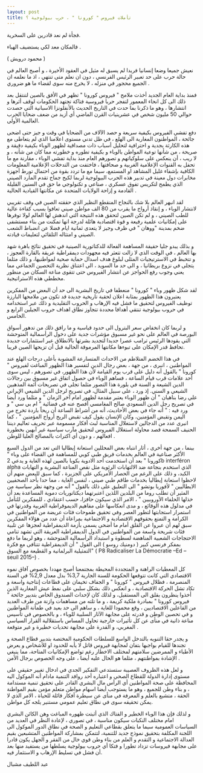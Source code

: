 ```yaml
---
layout: post
title: تأملات فيروس " كورونا " ، حرب بيولوجية ؟
---
```


فجأة لم نعد قادرين على السخرية.

فالمكان معد لكي يستضيف الهباء .

( محمود درويش )

نعيش جميعا وضعا إنسانيا فريدا لم يسبق له مثيل في العقود الأخيرة ، و أصبح العالم في حالة حرب على حد تعبير الرئيس الفرنسي ، دون ان نعلم متى تنتهي ، اذ ما نعلمه ان الجميع محجور في منزله ، لا يخرج منه سوى لقضاء ما هو ضروري .

فمنذ بداية العام الجديد أخذت ملامح " فيروس كورونا " تظهر في الأفق بالصين لتنتقل بعد ذلك الى كل انحاء المعمور لتفجر حربا فيروسية فتاكة تجتهد الحكومات لوقف أثرها و انتشارها ، وهو ما ذكرنا بما حدت في التاريخ الحديث بالأنفلونزا الاسبانية التي حصدت حوالي 50 مليون شخص في عشرينيات القرن الماضي أي أزيد من ضعف ضحايا الحرب العالمية الأولى.

دفع تفشي الفيروس بكيفية سريعة و حصد الآلاف من الضحايا في وقت و جيز حتى اضحى جائحة ، المواطنون المغاربة الى الهلع ، في ظل تدني مستوى اعلامنا الذي لم يتعاطى مع هذه الكارثة بجدية و احترافية لتحليل أسباب ذات مصداقية لظهور الوباء بكيفية دقيقة و صريحة ، من شأنها توعية المواطن بالوباء و بكيفية تطوره و خطورته مما كان من شأنه ، و لا ريب ، أن ينعكس على سلوكياتهم و تصورهم العام منذ بداية تفشي الوباء ، مقارنة مع ما تحفل به القنوات الإعلامية الغربية و صحافتها ، فاختفت من التدخلات الإعلامية المعلومات الكافية بإشفاء غليل المشاهد او المستمع، سيما مع ما تردد بقوة من احتمال تورط أجهزة مخابرات دول معينة في تدبير هذه الحرب البيولوجية لربما لكبح جماح تقدم المارد الصيني الذي يطمح لتكريس تفوق عسكري ، صناعي و تكنولوجي ما حق في السنين القليلة القادمة و إزاحة الولايات المتحدة عن مكانتها القيادية الحالية .

لقد انبهر العالم بلا شك بالنجاح المنقطع النظير الذي حققته الصين في وقف تقريبي لانتشار الوباء ، و إنقاذ أرواح ما يقرب من 80 الف مواطن صيني تعافوا بسبب كفاءة عالية للطب الصيني ، و لم تكن الصين لتحقق هذه النتيجة التي اندهش لها العالم لولا توفرها على إمكانيات علمية رفيعة و قوة اقتصادية هائلة لدرجة انها تمكنت من بناء مستشفى ضخم بمدينة "ووهان " في ظرف وجيز لا يتعدى ثمانية ايام فضلا عن انضباط الشعب الصيني و امتثاله التلقائي لتعليمات قيادته.

و بذلك يبدو جليا حقيقة المساهمة الفعالة للدكتاتورية الصينية في تحقيق نتائج باهرة شهد بها العالم ، في الوقت الذي لا زالت تتعثر فيه مجهودات ديمقراطية عريقة بالقارة العجوز ، و تتخبط في الاسترتيجيات المثلى لبلوغ هدف اسدال حماية صحية لمواطنيها، و ذلك مثلما يتجلى في نزوع بريطانيا ، و الى حد ما السويد ، الى اعتناق نظرية التحصين الجماعي مما يعني وجوب رفع الحواجز عن انتشار الفيروس حتى تتقوى مناعة السكان من منظور مخططي هذه الاستراتيجية.

لقد شكل ظهور وباء " كورونا " منعطفا في تاريخ البشرية الى حد أن البعض من المفكرين يعتبرون هذا الظهور بمثابة اعلان لحقبة تاريخية جديدة قد تكون من ملامحها البارزة توظيف الفيروس لتحقيق ما فشل فيه الإرهاب و الحروب التقليدية و ذلك عبر استخدامه في حروب بيولوجية تنتقي أهدافا محددة تتجاوز نطاق اهداف حروب الجيلين الرابع و الخامس.

و لربما كان انخفاض سعر البترول الى حدود قياسية و ما رافق ذلك من تدهور أسواق البورصة في العالم على نحو غير مسبوق مؤشرات جدية على دخول الرأسمالية المتوحشة التي يقودها الرئيس ترامب عصرا جديدا لتجديد بشرتها بالانطلاق عبر استثمارات جديدة تحافظ قدر الإمكان على تبوءها مكانتها المرموقة الحالية قبل أن تزيحها الصين قريبا.

في هذا الخضم المتلاطم من الاحداث المتسارعة المشوبة بأعلى درجات الهلع عند المواطنين ، انبرى ، من جهة ، بعض رجال الدين لتفسير هذا الظهور المباغت لفيروس " كورونا " بالقول أنه دليل على قرب يوم القيامة لأن هذا الظهور، في تصورهم ، ليس سوى أحد علامات قرب قيام الساعة ، فساهم الوباء في حصول اتفاق غير مسبوق بين رجالات الدين الشيعة و السنة في بلورة هذا التصور مثلما تجلى في تصريحات أئمة المذهبين الشيعي و السني. إذ ورد ، على سبيل المثال، في تصريح لرجل الدين الشيعي الإيراني علي رضا بناهيان " أن ظهور الوباء يعتبر مقدمة لظهور امام آخر الزمان " و مثلما ورد أيضا في تصريح رجل الدين السعودي صالح المغامسي أفصح عنه في فضائية " ام بي سي " و ورد فيه : " أنه جاء في بعض الأحاديث، أنه من أشراط الساعة أن ريحاً باردة تخرج من اليمن وتقبض المؤمنين، وكان الإنسان يقول كيف تقبض الريح أرواح المؤمنين " ، كما انبرى عدد من الدجالين لاستغلال المناسبة لبث أفكار مسمومة عبر تحريف تعاليم ديننا الحنيف السمحة قصد محاولة استغلال الفيروس لتحقيق مآرب سياسية غير آبهين بخطورة افعالهم ، و دون أي اكتراث بالمصالح العليا للوطن .

بينما ، من جهة أخرى ، أثار انتباه بعض المحللين استعانة إيطاليا التي تعد من الدول السبع الأكثر صناعية في العالم بخدمات فريق طبي كوبي للمساهمة في القضاء على وباء " كورونا " بعد أن استخدمت أحد الادوية بكوبا بالصين لهذه الغاية و يدعي
2b interféron alpha الذي استخدم بنجاعة ضد الالتهابات الرئوية مثل نقص المناعة البشرية و التهابات الكبد، و ذلك على الرغم من الحصار الأمريكي على الجزيرة ، كما سبق للبعض منهم أن لاحظوا استعانة إيطاليا بخدمات طاقم طبي صيني ، لنفس الغاية ، مما حدا بأحد الصحفيين الايطاليين " لأفوريا بوتشو " الى التعليق على ذلك بالقول " أنه من وجهة نظر سياسية من المثير أن تطلب روما من البلدين اللذين اعتبرتهما ديكتاتوريات دموية المساعدة بعد أن خذلها الحلفاء الأوروبيين " ، الامر الذي سيكون حافزا، حسب اعتقادي ، للمفكرين للتأمل في مدلول هذه الوقائع ، و مدى انعكاسها على مفاهيم الديموقراطية الغربية وقدرتها في استمرار استجابتها لتطور العصر وفي تحقيق طموحات فئات عريضة من المواطنين في الكرامة و التمتع بحقوقهم الاقتصادية
و الاجتماعية بمراعاة أن عدد من هؤلاء المفكرين سبق لهم أن عبروا عن القلق أمام ما أضحى يسمى بأزمة الديمقراطية لعجزها عن تلبية فئات شريحة واسعة من المواطنين في الدول الديمقراطية العريقة التي تشهد تنامي الاحتجاجات الشعبية المناهضة لسطوة و استبداد الرأسمالية المتوحشة ، وهو لربما ما دفع بمفكر فرنسي كبير ( دومنيك روسو ) الى القول " أن الديمقراطية تتنافى مع فكرة التمثيلية البرلمانية و القطيعة مع السوق" ( P8 Radicaliser La Démocratie –Ed – seuil 2015–) .

كل المعطيات الراهنة و المتجددة المحيطة بمجتمعنا أصبح مهددا بخصوص آفاق نموه الاقتصادي التي كانت تتوقعها الحكومة للسنة الجارية 3,7% بدل معدل 2,9% في السنة المنصرمة ، فظلال فيروس " كورونا " و الجفاف تخيمان على قطاعات إنتاجية واسعة و تكاد تشل الحركة الاقتصادية ، و انعكس ذلك بشكل سلبي على نمط عيش المغاربة الذين أخذوا ينظرون بقلق الى المستقبل، و لذلك كان لإحداث الصندوق الخاص بتدبير جائحة " فيروس كورونا " بمبادرة ملكية كريمة ، و ما تلته من مساهمات وازنة من طرف العديد من الفاعلين الاقتصاديين ، وقع محمودا للغاية ، و ساهم الى حد بعيد في طمأنة المواطنين و في تحصين الوطن
و قدرته على مجابهة الآثار السلبية للوباء ، و بالخصوص في تأسيس مناعة ذاتية في منأى عن كل تأثيرات خارجية تحاول المساس باستقلالية القرار السياسي المغربي، و القدرة على مجابهة تحديات خطيرة و غير متوقعة .

و يجدر حقا التنويه بالتدخل الواسع للسلطات الحكومية المختصة بتدبير قطاع الصحة و تجندها للقيام بواجبها بتفان لمجابهة فيروس قاتل لا يأبه للحدود او للأشخاص و يعرض الأطباء و الممرضين سلامتهم لمختلف الاخطار رغم تواضع الإمكانيات المتاحة، مما ينبغي الإشادة بمواطنتهم ، مثلما هو الحال عليه أيضا ، على وجه الخصوص برجال الأمن .

و لعل هذه الظروف العصيبة ستستدعي التفكير الجدي في ادخال تغيير حقيقي على مستوى إدارة الدولة للقطاع الصحي
و اعتباره أحد روافد التنمية مادام أنه الموكول اليه المحافظة على صحة المواطنين أي الرأس مال البشري القادر على تحقيق تنمية مستدامة ، و بناء وطن للجميع ، وهو ما يستوجب أيضا اسهام مواطن متعلم مؤمن بقيم المواطنة الحقة ، متشبع بالعلم و المعرفة في منأى عن سيطرة أفكار قائلة للحياة ، الامر الذي لا يمكن تحقيقه سوى في نطاق تعليم عمومي مستنير يلجه كل مواطن.

و لذلك فإن هذا الوباء الخطير و الفتاك الذي أثبتت ظهوره المباغت وهن الكائن البشري امام مختلف النكبات سيكون مناسبة ، في تصوري ، لإعادة النظر في العديد من السياسات العمومية سيما ما يتعلق بقطاعي التعليم و الصحة في نطاق الدور الموكول الى اللجنة المكلفة بتحقيق نموذج جديد للتنمية، لتتمكن بمشاركة المواطنين المتشبعين بقيم العدالة الاجتماعية و التقدم و العلم من بناء وطن قوي خال من الفقر و الجهل يكون قادرا على مجابهة فيروسات تزداد تطورا و فتكا أي حروب بيولوجية يسلطها من يستفيد منها بعد أن فشل في تسليط الإرهاب و الاستثمار فيه.

عبد اللطيف مشبال
